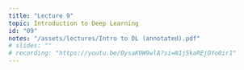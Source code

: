 ```yaml
---
title: "Lecture 9"
topic: Introduction to Deep Learning
id: "09"
notes: "/assets/lectures/Intro to DL (annotated).pdf"
# slides: ""
# recording: "https://youtu.be/0ysaK0W9wlA?si=N1j5kaREjOYo0ir1"
---
```

